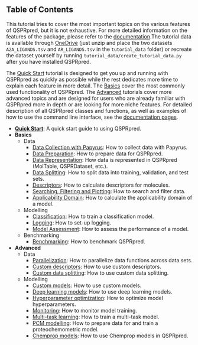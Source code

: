 ## Table of Contents

This
tutorial tries to cover the most important topics on the various features of QSPRpred,
but it is not exhaustive. For more detailed information on the features of the package,
please refer to the [documentation](https://cddleiden.github.io/QSPRpred/docs/).The
tutorial data is available
through [OneDrive](https://1drv.ms/u/s!AtzWqu0inkjX3QRxXOkTFNv7IV7u?e=PPj0O2) (just
unzip and place the two datasets `A2A_LIGANDS.tsv` and `AR_LIGANDS.tsv` in
the `tutorial_data` folder) or recreate the dataset yourself by
running `tutorial_data/create_tutorial_data.py` after you have installed QSPRpred.

The [Quick Start](quick_start.ipynb) tutorial is designed to get you up and running with
QSPRpred as quickly as
possible while the rest dedicates more time to explain each feature in more detail.
The [Basics](./basics) cover the most commonly used functionality of QSPRpred.
The [Advanced](./advanced) tutorials cover more advanced topics and are designed for
users who are already familiar with QSPRpred more in depth or are looking for more niche
features. For detailed description of all QSPRpred classes and functions, as well as
examples of
how to use the command line interface, see
the [documentation pages](https://cddleiden.github.io/QSPRpred/docs/).

- **[Quick Start](quick_start.ipynb)**: A quick start guide to using QSPRpred.
- **Basics**
    - Data
        - [Data Collection with Papyrus](basics/data/data_collection_with_papyrus.ipynb):
          How to collect data with Papyrus.
        - [Data Preparation](basics/data/data_preparation.ipynb): How to prepare data
          for QSPRpred.
        - [Data Representation](basics/data/data_representation.ipynb): How data is
          represented in QSPRpred (MolTable, QSPRDataset, etc.).
        - [Data Splitting](basics/data/data_splitting.ipynb): How to split data into
          training, validation, and test sets.
        - [Descriptors](basics/data/descriptors.ipynb): How to calculate descriptors for
          molecules.
        - [Searching, Filtering and Plotting](basics/data/searching_filtering_plotting.ipynb):
          How to search and filter data.
        - [Applicability Domain](basics/data/applicability_domain.ipynb): How to
          calculate the applicability domain of a model.
    - Modelling
        - [Classification](basics/modelling/classification.ipynb): How to train a
          classification model.
        - [Logging](basics/modelling/logging.ipynb): How to set-up logging.
        - [Model Assessment](basics/modelling/model_assessment.ipynb): How to assess the
          performance of a model.
    - Benchmarking
        - [Benchmarking](basics/benchmarking/benchmarking.ipynb): How to benchmark
          QSPRpred.
- **Advanced**
    - Data
        - [Parallelization](advanced/data/parallelization.ipynb): How to parallelize
          data functions across data sets.
        - [Custom descriptors](advanced/data/custom_descriptors.ipynb): How to use
          custom descriptors.
        - [Custom data splitting](advanced/data/custom_splitting.ipynb): How to use
          custom data splitting.
    - Modelling
        - [Custom models](advanced/modelling/custom_models.ipynb): How to use custom
          models.
        - [Deep learning models](advanced/modelling/deep_learning_models.ipynb): How to
          use deep learning models.
        - [Hyperparameter optimization](advanced/modelling/hyperparameter_optimization.ipynb):
          How to optimize model hyperparameters.
        - [Monitoring](advanced/modelling/monitoring.ipynb): How to monitor model
          training.
        - [Multi-task learning](advanced/modelling/multi_task_modelling.ipynb): How to
          train a multi-task model.
        - [PCM modelling](advanced/modelling/PCM_modelling.ipynb): How to prepare data
          for and train a proteochemometric model.
        - [Chemprop models](advanced/modelling/chemprop_models.ipynb): How to use
          Chemprop models in QSPRpred.